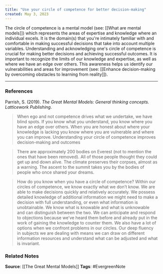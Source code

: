 ```yaml
---
title: "Use your circle of competence for better decision-making"
created: May 3, 2023
---
```


The circle of competence is a mental model (see: [[What are mental models]]) which represents the areas of expertise and knowledge where an individual excels. It is the domain(s) that you're intimately familiar with and comfortable in making successful decisions that take into account multiple variables. Understanding and acknowledging one's circle of competence is crucial for making better decisions and achieving successful outcomes. It is important to recognize the limits of our knowledge and expertise, as well as where we have an edge over others. This awareness helps us identify our vulnerabilities and areas for improvement (see: [[Enhance decision-making by overcoming obstacles to learning from reality]]). 

---
### References

Parrish, S. (2019). _The Great Mental Models: General thinking concepts. Latticework Publishing_.

> When ego and not competence drives what we undertake, we have blind spots. If you know what you understand, you know where you have an edge over others. When you are honest about where your knowledge is lacking you know where you are vulnerable and where you can improve. Understanding your circle of competence improves decision-making and outcomes

> There are approximately 200 bodies on Everest (not to mention the ones that have been removed). All of those people thought they could get up and down alive. The climate preserves their corpses, almost as a warning. The ascent to the summit takes you by the bodies of people who once shared your dreams. 

> How do you know when you have a circle of competence? Within our circles of competence, we know exactly what we don’t know. We are able to make decisions quickly and relatively accurately. We possess detailed knowledge of additional information we might need to make a decision with full understanding, or even what information is unobtainable. We know what is knowable and what is unknowable and can distinguish between the two. We can anticipate and respond to objections because we’ve heard them before and already put in the work of gaining the knowledge to counter them. We also have a lot of options when we confront problems in our circles. Our deep fluency in subjects we are dealing with means we can draw on different information resources and understand what can be adjusted and what is invariant.

### Related Notes
**Source**: [[The Great Mental Models]]
**Tags**: #EvergreenNote

